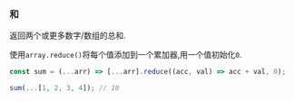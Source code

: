 ### 和

返回两个或更多数字/数组的总和. 

使用`array.reduce()`将每个值添加到一个累加器,用一个值初始化`0`. 

```js
const sum = (...arr) => [...arr].reduce((acc, val) => acc + val, 0);
```

```js
sum(...[1, 2, 3, 4]); // 10
```